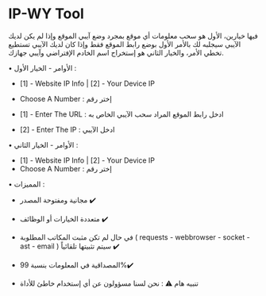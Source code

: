 # IP-WY Tool
فيها خيارين، الأول هو سحب معلومات أي موقع بمجرد وضع آيبي الموقع وإذا لم يكن لديك الآيبي سيجلبه لك بالأمر الأول بوضع رابط الموقع فقط وإذا كان لديك الآيبي تستطيع تخطي الأمر، والخيار الثاني هو إستخراج اسم الخادم الإفتراضي وآيبي جهازك.

• الأوامر - الخيار الأول :
- [1] - Website IP Info | [2] - Your Device IP
- Choose A Number : إختر رقم

- [1] - Enter The URL : ادخل رابط الموقع المراد سحب الآيبي الخاص به

- [2] - Enter The IP : ادخل الآيبي

• الأوامر - الخيار الثاني :
- [1] - Website IP Info | [2] - Your Device IP
- Choose A Number : إختر رقم

• المميزات :
- مجانية ومفتوحة المصدر ✔️
- متعددة الخيارات أو الوظائف ✔️
- في حال لم تكن مثبت المكاتب المطلوبة ( requests - webbrowser - socket - ast - email ) سيتم تثبيتها تلقائياً ✔️
- المصداقية في المعلومات بنسبة 99%✔️



- تنبيه هام ⚠️ : نحن لسنا مسؤولون عن أي إستخدام خاطئ للأداة
